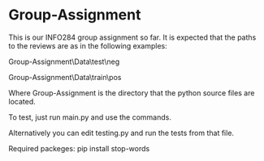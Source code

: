 # Group-Assignment

This is our INFO284 group assignment so far.
It is expected that the paths to the reviews are as in the following examples:

Group-Assignment\Data\test\neg

Group-Assignment\Data\train\pos

Where Group-Assignment is the directory that the python source files are located.

To test, just run main.py and use the commands.

Alternatively you can edit testing.py and run the tests from that file.

Required packeges:
pip install stop-words
